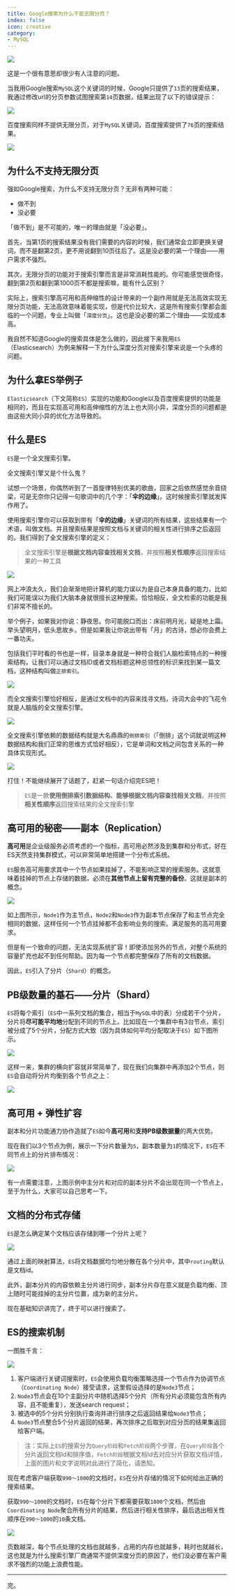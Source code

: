 ```yaml
---
title: Google搜索为什么不能无限分页？
index: false
icon: creative
category:
- MySQL
---
```


![](http://qiniu.chanmufeng.com/2022-06-07-080711.png#alt=image-20220607160711838)

这是一个很有意思却很少有人注意的问题。

当我用Google搜索`MySQL`这个关键词的时候，Google只提供了`13`页的搜索结果，我通过修改url的分页参数试图搜索第`14`页数据，结果出现了以下的错误提示：

![](http://qiniu.chanmufeng.com/2022-06-08-051423.png#alt=Google%E4%B8%8D%E8%83%BD%E6%97%A0%E9%99%90%E5%88%86%E9%A1%B5)

百度搜索同样不提供无限分页，对于`MySQL`关键词，百度搜索提供了`76`页的搜索结果。

![](http://qiniu.chanmufeng.com/2022-06-08-045404.png#alt=%E7%99%BE%E5%BA%A6%E4%B8%8D%E8%83%BD%E6%97%A0%E9%99%90%E5%88%86%E9%A1%B5)

## 为什么不支持无限分页

强如Google搜索，为什么不支持无限分页？无非有两种可能：

- 做不到
- 没必要

「做不到」是不可能的，唯一的理由就是「没必要」。

首先，当第1页的搜索结果没有我们需要的内容的时候，我们通常会立即更换关键词，而不是翻第2页，更不用说翻到10页往后了。这是没必要的第一个理由——用户需求不强烈。

其次，无限分页的功能对于搜索引擎而言是非常消耗性能的。你可能感觉很奇怪，翻到第2页和翻到第1000页不都是搜索嘛，能有什么区别？

实际上，搜索引擎高可用和高伸缩性的设计带来的一个副作用就是无法高效实现无限分页功能，无法高效意味着能实现，但是代价比较大，这是所有搜索引擎都会面临的一个问题，专业上叫做「`深度分页`」。这也是没必要的第二个理由——实现成本高。

我自然不知道Google的搜索具体是怎么做的，因此接下来我用`ES`（Elasticsearch）为例来解释一下为什么深度分页对搜索引擎来说是一个头疼的问题。

## 为什么拿ES举例子

`Elasticsearch`（下文简称`ES`）实现的功能和Google以及百度搜索提供的功能是相同的，而且在实现高可用和高伸缩性的方法上也大同小异，深度分页的问题都是由这些大同小异的优化方法导致的。

## 什么是ES

`ES`是一个全文搜索引擎。

全文搜索引擎又是个什么鬼？

试想一个场景，你偶然听到了一首旋律特别优美的歌曲，回家之后依然感觉余音绕梁，可是无奈你只记得一句歌词中的几个字：「**伞的边缘**」。这时候搜索引擎就发挥作用了。

使用搜索引擎你可以获取到带有「**伞的边缘**」关键词的所有结果，这些结果有一个术语，叫做文档。并且搜索结果是按照文档与关键词的相关性进行排序之后返回的。我们得到了全文搜索引擎的定义：

> 全文搜索引擎是**根据文档内容查找相关文档**，并按照**相关性顺序**返回搜索结果的一种工具


![](http://qiniu.chanmufeng.com/2022-06-09-064954.png#alt=)

网上冲浪太久，我们会渐渐地把计算机的能力误以为是自己本身具备的能力，比如我们可能误以为我们大脑本身就很擅长这种搜索。恰恰相反，全文检索的功能是我们非常不擅长的。

举个例子，如果我对你说：静夜思。你可能脱口而出：床前明月光，疑是地上霜。举头望明月，低头思故乡。但是如果我让你说出带有「月」的古诗，想必你会费上一番功夫。

包括我们平时看的书也是一样，目录本身就是一种符合我们人脑检索特点的一种搜索结构，让我们可以通过文档ID或者文档标题这种总领性的标识来找到某一篇文档，这种结构叫做`正排索引`。

![](http://qiniu.chanmufeng.com/2022-06-08-092727.png#alt=%E7%9B%AE%E5%BD%95%E5%B0%B1%E6%98%AF%E6%AD%A3%E6%8E%92%E7%B4%A2%E5%BC%95)

而全文搜索引擎恰好相反，是通过文档中的内容来找寻文档，诗词大会中的飞花令就是人脑版的全文搜索引擎。

![](http://qiniu.chanmufeng.com/2022-06-08-091433.png#alt=%E9%A3%9E%E8%8A%B1%E4%BB%A4%E5%B0%B1%E6%98%AF%E5%85%A8%E6%96%87%E6%90%9C%E7%B4%A2)

全文搜索引擎依赖的数据结构就是大名鼎鼎的`倒排索引`（「倒排」这个词就说明这种数据结构和我们正常的思维方式恰好相反），它是单词和文档之间包含关系的一种具体实现形式。

![](https://qiniu.chanmufeng.com/2022-02-06-073143.png#alt=%E5%8D%95%E8%AF%8D%E6%96%87%E6%A1%A3%E7%9F%A9%E9%98%B5)

打住！不能继续展开了话题了，赶紧一句话介绍完ES吧！

> `ES`是一款**使用倒排索引数据结构、能够根据文档内容查找相关文档**，并按照**相关性顺序**返回搜索结果的全文搜索引擎


## 高可用的秘密——副本（Replication）

**高可用**是企业级服务必须考虑的一个指标，高可用必然涉及到集群和分布式，好在ES天然支持集群模式，可以非常简单地搭建一个分布式系统。

`ES`服务高可用要求其中一个节点如果挂掉了，不能影响正常的搜索服务。这就意味着挂掉的节点上存储的数据，必须在**其他节点上留有完整的备份**。这就是副本的概念。

![](http://qiniu.chanmufeng.com/2022-06-09-012352.gif#alt=%E5%89%AF%E6%9C%AC)

如上图所示，`Node1`作为主节点，`Node2`和`Node3`作为副本节点保存了和主节点完全相同的数据，这样任何一个节点挂掉都不会影响业务的搜索。满足服务的高可用要求。

但是有一个致命的问题，无法实现系统扩容！即使添加另外的节点，对整个系统的容量扩充也起不到任何帮助。因为每一个节点都完整保存了所有的文档数据。

因此，`ES`引入了分片（`Shard`）的概念。

## PB级数量的基石——分片（Shard）

`ES`将每个索引（`ES`中一系列文档的集合，相当于`MySQL`中的表）分成若干个分片，分片将**尽可能平均地**分配到不同的节点上。比如现在一个集群中有3台节点，索引被分成了5个分片，分配方式大致（因为具体如何平均分配取决于`ES`）如下图所示。

![](http://qiniu.chanmufeng.com/2022-06-09-061618.gif#alt=%E5%88%86%E7%89%87)

这样一来，集群的横向扩容就非常简单了，现在我们向集群中再添加2个节点，则`ES`会自动将分片均衡到各个节点之上：

![](http://qiniu.chanmufeng.com/2022-06-09-015750.gif#alt=%E6%A8%AA%E5%90%91%E6%89%A9%E5%B1%95)

## 高可用 + 弹性扩容

副本和分片功能通力协作造就了`ES`如今**高可用**和**支持PB级数据量**的两大优势。

现在我们以3个节点为例，展示一下分片数量为`5`，副本数量为`1`的情况下，`ES`在不同节点上的分片排布情况：

![](http://qiniu.chanmufeng.com/2022-06-09-021711.png#alt=%E4%B8%BB%E5%88%86%E7%89%87%E5%92%8C%E5%89%AF%E5%88%86%E7%89%87%E7%9A%84%E5%88%86%E5%B8%83)

有一点需要注意，上图示例中主分片和对应的副本分片不会出现在同一个节点上，至于为什么，大家可以自己思考一下。

## 文档的分布式存储

`ES`是怎么确定某个文档应该存储到哪一个分片上呢？

![](http://qiniu.chanmufeng.com/2022-06-09-061238.png#alt=)

通过上面的映射算法，`ES`将文档数据均匀地分散在各个分片中，其中`routing`默认是文档id。

此外，副本分片的内容依赖主分片进行同步，副本分片存在意义就是负载均衡、顶上随时可能挂掉的主分片位置，成为新的主分片。

现在基础知识讲完了，终于可以进行搜索了。

## ES的搜索机制

一图胜千言：

![](http://qiniu.chanmufeng.com/2022-06-09-051155.gif#alt=es%E6%90%9C%E7%B4%A2)

1. 客户端进行关键词搜索时，`ES`会使用负载均衡策略选择一个节点作为协调节点（`Coordinating Node`）接受请求，这里假设选择的是`Node3`节点；
2. `Node3`节点会在10个主副分片中随机选择5个分片（所有分片必须能包含所有内容，且不能重复），发送search request；
3. 被选中的5个分片分别执行查询并进行排序之后返回结果给`Node3`节点；
4. `Node3`节点整合5个分片返回的结果，再次排序之后取到对应分页的结果集返回给客户端。

> 注：实际上`ES`的搜索分为`Query阶段`和`Fetch阶段`两个步骤，在`Query阶段`各个分片返回文档Id和排序值，`Fetch阶段`根据文档Id去对应分片获取文档详情，上面的图片和文字说明对此进行了简化，请悉知。


现在考虑客户端获取`990～1000`的文档时，`ES`在分片存储的情况下如何给出正确的搜索结果。

获取`990～1000`的文档时，`ES`在每个分片下都需要获取`1000`个文档，然后由`Coordinating Node`聚合所有分片的结果，然后进行相关性排序，最后选出相关性顺序在`990～1000`的`10`条文档。

![](http://qiniu.chanmufeng.com/2022-06-09-054132.png#alt=%E6%B7%B1%E5%BA%A6%E5%88%86%E9%A1%B5)

页数越深，每个节点处理的文档也就越多，占用的内存也就越多，耗时也就越长，这也就是为什么搜索引擎厂商通常不提供深度分页的原因了，他们没必要在客户需求不强烈的功能上浪费性能。

---

完。
